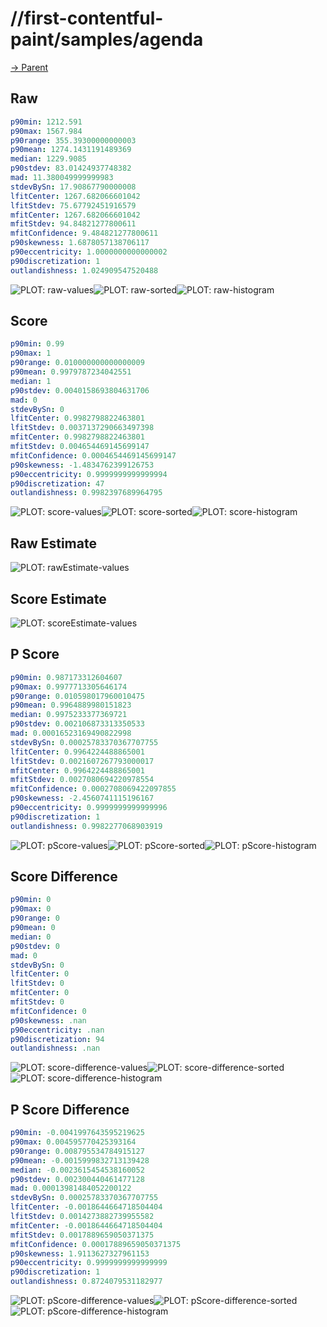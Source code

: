 
# //first-contentful-paint/samples/agenda

[→ Parent](../..)


## Raw


```yaml
p90min: 1212.591
p90max: 1567.984
p90range: 355.39300000000003
p90mean: 1274.1431191489369
median: 1229.9085
p90stdev: 83.01424937748382
mad: 11.380049999999983
stdevBySn: 17.90867790000008
lfitCenter: 1267.682066601042
lfitStdev: 75.67792451916579
mfitCenter: 1267.682066601042
mfitStdev: 94.84821277800611
mfitConfidence: 9.484821277800611
p90skewness: 1.6878057138706117
p90eccentricity: 1.0000000000000002
p90discretization: 1
outlandishness: 1.024909547520488

```

![PLOT: raw-values](./raw/values.svg)![PLOT: raw-sorted](./raw/sorted.svg)![PLOT: raw-histogram](./raw/histogram.svg)
## Score


```yaml
p90min: 0.99
p90max: 1
p90range: 0.010000000000000009
p90mean: 0.9979787234042551
median: 1
p90stdev: 0.0040158693804631706
mad: 0
stdevBySn: 0
lfitCenter: 0.9982798822463801
lfitStdev: 0.0037137290663497398
mfitCenter: 0.9982798822463801
mfitStdev: 0.004654469145699147
mfitConfidence: 0.0004654469145699147
p90skewness: -1.4834762399126753
p90eccentricity: 0.9999999999999994
p90discretization: 47
outlandishness: 0.9982397689964795

```

![PLOT: score-values](./score/values.svg)![PLOT: score-sorted](./score/sorted.svg)![PLOT: score-histogram](./score/histogram.svg)
## Raw Estimate

![PLOT: rawEstimate-values](./rawEstimate/values.svg)
## Score Estimate

![PLOT: scoreEstimate-values](./scoreEstimate/values.svg)
## P Score


```yaml
p90min: 0.987173312604607
p90max: 0.9977713305646174
p90range: 0.010598017960010475
p90mean: 0.9964889980151823
median: 0.9975233377369721
p90stdev: 0.002106873313350533
mad: 0.00016523169490822998
stdevBySn: 0.00025783370367707755
lfitCenter: 0.9964224488865001
lfitStdev: 0.0021607267793000017
mfitCenter: 0.9964224488865001
mfitStdev: 0.0027080694220978554
mfitConfidence: 0.0002708069422097855
p90skewness: -2.4560741115196167
p90eccentricity: 0.9999999999999996
p90discretization: 1
outlandishness: 0.9982277068903919

```

![PLOT: pScore-values](./pScore/values.svg)![PLOT: pScore-sorted](./pScore/sorted.svg)![PLOT: pScore-histogram](./pScore/histogram.svg)
## Score Difference


```yaml
p90min: 0
p90max: 0
p90range: 0
p90mean: 0
median: 0
p90stdev: 0
mad: 0
stdevBySn: 0
lfitCenter: 0
lfitStdev: 0
mfitCenter: 0
mfitStdev: 0
mfitConfidence: 0
p90skewness: .nan
p90eccentricity: .nan
p90discretization: 94
outlandishness: .nan

```

![PLOT: score-difference-values](./score-difference/values.svg)![PLOT: score-difference-sorted](./score-difference/sorted.svg)![PLOT: score-difference-histogram](./score-difference/histogram.svg)
## P Score Difference


```yaml
p90min: -0.0041997643595219625
p90max: 0.004595770425393164
p90range: 0.008795534784915127
p90mean: -0.0015999832713139428
median: -0.0023615454538160052
p90stdev: 0.002300440461477128
mad: 0.00013981484052200122
stdevBySn: 0.00025783370367707755
lfitCenter: -0.0018644664718504404
lfitStdev: 0.0014273882739955582
mfitCenter: -0.0018644664718504404
mfitStdev: 0.0017889659050371375
mfitConfidence: 0.00017889659050371375
p90skewness: 1.9113627327961153
p90eccentricity: 0.9999999999999999
p90discretization: 1
outlandishness: 0.8724079531182977

```

![PLOT: pScore-difference-values](./pScore-difference/values.svg)![PLOT: pScore-difference-sorted](./pScore-difference/sorted.svg)![PLOT: pScore-difference-histogram](./pScore-difference/histogram.svg)